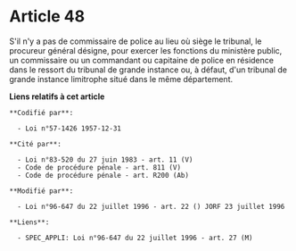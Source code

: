 # Article 48

S'il n'y a pas de commissaire de police au lieu où siège le tribunal, le procureur général désigne, pour exercer les
fonctions du ministère public, un commissaire ou un commandant ou capitaine de police en résidence dans le ressort du
tribunal de grande instance ou, à défaut, d'un tribunal de grande instance limitrophe situé dans le même département.

**Liens relatifs à cet article**

	**Codifié par**:

	  - Loi n°57-1426 1957-12-31

	**Cité par**:

	  - Loi n°83-520 du 27 juin 1983 - art. 11 (V)
	  - Code de procédure pénale - art. 811 (V)
	  - Code de procédure pénale - art. R200 (Ab)

	**Modifié par**:

	  - Loi n°96-647 du 22 juillet 1996 - art. 22 () JORF 23 juillet 1996

	**Liens**:

	  - SPEC_APPLI: Loi n°96-647 du 22 juillet 1996 - art. 27 (M)
